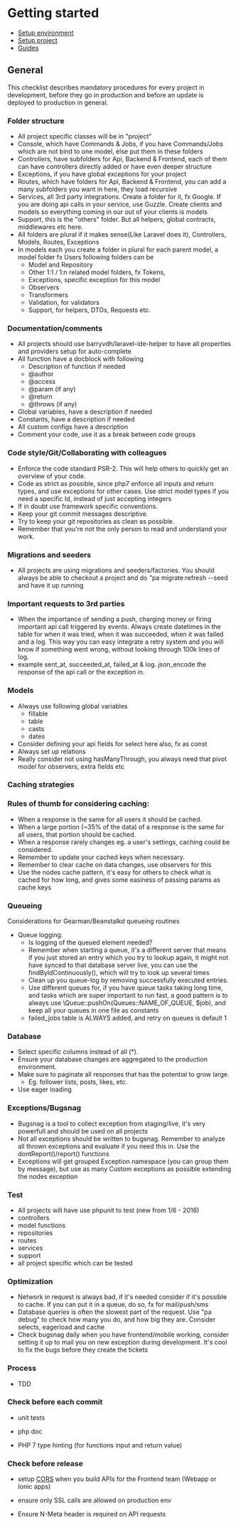 # Getting started
 - [Setup environment](https://github.com/nodes-php/readme/blob/master/Guides/Setup/setup-local-environment.md)
 - [Setup project](https://github.com/nodes-php/readme/blob/master/Guides/Setup/setup-project.md)
 - [Guides](https://github.com/nodes-php/readme/tree/master/Guides)

## General

This checklist describes mandatory procedures for every project in development, before they go in production and before an update is deployed to production in general.

### Folder structure

- All project specific classes will be in &quot;project&quot;
- Console, which have Commands &amp; Jobs, if you have Commands/Jobs which are not bind to one model, else put them in these folders
- Controllers, have subfolders for Api, Backend &amp; Frontend, each of them can have controllers directly added or have even deeper structure
- Exceptions, if you have global exceptions for your project
- Routes, which have folders for Api, Backend &amp; Frontend, you can add a many subfolders you want in here, they load recursive
- Services, all 3rd party integrations. Create a folder for it, fx Google. If you are doing api calls in your service, use Guzzle. Create clients and models so everything coming in our out of your clients is models
- Support, this is the &quot;others&quot; folder. But all helpers, global contracts, middlewares etc here.
- All folders are plural if it makes sense(Like Laravel does it), Controllers, Models, Routes, Exceptions
- In models each you create a folder in plural for each parent model, a model folder fx Users following folders can be
  - Model and Repository
  - Other 1:1 / 1:n related model folders, fx Tokens,
  - Exceptions, specific exception for this model
  - Observers
  - Transformers
  - Validation, for validators
  - Support, for helpers, DTOs, Requests etc.

### Documentation/comments

- All projects should use barryvdh/laravel-ide-helper to have all properties and providers setup for auto-complete
- All function have a docblock with following
  - Description of function if needed
  - @author
  - @access
  - @param (if any)
  - @return
  - @throws (if any)
- Global variables, have a description if needed
- Constants, have a description if needed
- All custom configs have a description
- Comment your code, use it as a break between code groups

### Code style/Git/Collaborating with colleagues

- Enforce the code standard PSR-2. This will help others to quickly get an overview of your code.
- Code as strict as possible, since php7 enforce all inputs and return types, and use exceptions for other cases. Use strict model types if you need a specific Id, instead of just accepting integers
- If in doubt use framework specific conventions.
- Keep your git commit messages descriptive.
- Try to keep your git repositories as clean as possible.
- Remember that you&#39;re not the only person to read and understand your work.

### Migrations and seeders

- All projects are using migrations and seeders/factories. You should always be able to checkout a project and do &quot;pa migrate:refresh --seed and have it up running

### Important requests to 3rd parties

- When the importance of sending a push, charging money or firing important api call triggered by events. Always create datetimes in the table for when it was tried, when it was succeeded, when it was failed and a log. This way you can easy integrate a retry system and you will know if something went wrong, without looking through 100k lines of log.
- example sent\_at, succeeded\_at, failed\_at &amp; log. json\_encode the response of the api call or the exception in.

### Models

- Always use following global variables
  - fillable
  - table
  - casts
  - dates
- Consider defining your api fields for select here also, fx as const
- Always set up relations
- Really consider not using hasManyThrough, you always need that pivot model for observers, extra fields etc

### Caching strategies

### Rules of thumb for considering caching:

- When a response is the same for all users it should be cached.
- When a large portion (~35% of the data) of a response is the same for all users, that portion should be cached.
- When a response rarely changes eg. a user&#39;s settings, caching could be considered.
- Remember to update your cached keys when necessary.
- Remember to clear cache on data changes, use observers for this
- Use the nodes cache pattern, it&#39;s easy for others to check what is cached for how long, and gives some easiness of passing params as cache keys

### Queueing

Considerations for Gearman/Beanstalkd queueing routines

- Queue logging.
  - Is logging of the queued element needed?
  - Remember when starting a queue, it&#39;s a different server that means if you just stored an entry which you try to lookup again, it might not have synced to that database server live, you can use the findByIdContinuously(), which will try to look up several times
  - Clean up you queue-log by removing successfully executed entries.
  - Use different queues for, if you have queue tasks taking long time, and tasks which are super important to run fast, a good pattern is to always use \Queue::pushOn(Queues::NAME\_OF\_QUEUE, $job), and keep all your queues in one file as constants
  - failed\_jobs table is ALWAYS added, and retry on queues is default 1

### Database

- Select specific columns instead of all (\*).
- Ensure your database changes are aggregated to the production environment.
- Make sure to paginate all responses that has the potential to grow large.
  - Eg. follower lists, posts, likes, etc.
- Use eager loading

### Exceptions/Bugsnag

- Bugsnag is a tool to collect exception from staging/live, it&#39;s very powerfull and should be used on all projects
- Not all exceptions should be written to bugsnag. Remember to analyze all thrown exceptions and evaluate if you need this in. Use the dontReport()/report() functions
- Exceptions will get grouped Exception namespace (you can group them by message), but use as many Custom exceptions as possible extending the nodes exception

### Test

- All projects will have use phpunit to test (new from 1/6 - 2016)
 - controllers
 - model functions
 - repositories
 - routes
 - services
 - support
 - all project specific which can be tested

### Optimization

- Network in request is always bad, if it&#39;s needed consider if it&#39;s possible to cache. If you can put it in a queue, do so, fx for mail/push/sms
- Database queries is often the slowest part of the request. Use &quot;pa debug&quot; to check how many you do, and how big they are. Consider selects, eagerload and cache
- Check bugsnag daily when you have frontend/mobile working, consider setting it up to mail you on new exception during development. It&#39;s cool to fix the bugs before they create the tickets

### Process 

- TDD

### Check before each commit

- unit tests

- php doc

- PHP 7 type hinting (for functions input and return value)

### Check before release

- setup [CORS](https://github.com/nodes-php/readme/blob/master/Guides/cors.md) when you build APIs for the Frontend team (Webapp or Ionic apps) 

- ensure only SSL calls are allowed on production env

- Ensure N-Meta header is required on API requests
